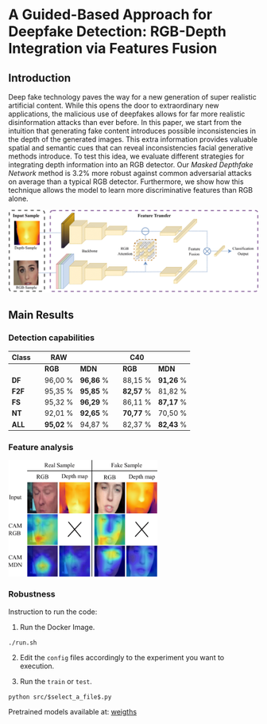 # A Guided-Based Approach for Deepfake Detection: RGB-Depth Integration via Features Fusion

## Introduction
Deep fake technology paves the way for a new generation of super realistic artificial content. While this opens the door to extraordinary new applications, the malicious use of deepfakes allows for far more realistic disinformation attacks than ever before. In this paper, we start from the intuition that generating fake content introduces possible inconsistencies in the depth of the generated images. This extra information provides valuable spatial and semantic cues that can reveal inconsistencies facial generative methods introduce. To test this idea, we evaluate different strategies for integrating depth information into an RGB detector. Our *Masked Depthfake Network* method is 3.2% more robust against common adversarial attacks on average than a typical RGB detector. Furthermore, we show how this technique allows the model to learn more discriminative features than RGB alone.

<img src="https://github.com/gleporoni/rgbd-depthfake/blob/5e2b9bab1af4a1d1bc60e4e123f6dd1e062eafac/doc/DepthFake_2-1.png" width="600">

## Main Results
### Detection capabilities

| Class   |  | RAW         |             | | C40         |             |
|---------|--|-------------|-------------|-|-------------|-------------|
|         |  | **RGB**     | **MDN**     | | **RGB**     | **MDN**     |
| **DF**  |  | 96,00 %     | **96,86** % | | 88,15 %     | **91,26** % |
| **F2F** |  | 95,35 %     | **95,85** % | | **82,57** % | 81,82 %     |
| **FS**  |  | 95,32 %     | **96,29** % | | 86,11 %     | **87,17** % |
| **NT**  |  | 92,01 %     | **92,65** % | | **70,77** % | 70,50 %     |
| **ALL** |  | **95,02** % | 94,87 %     | | 82,37 %     | **82,43** % |

### Feature analysis
<img src="https://github.com/gleporoni/rgbd-depthfake/blob/e0224b6f1fedeb277743276322425dfe477bcde4/doc/depthfake3-1.png" width="300">

### Robustness

Instruction to run the code:

1. Run the Docker Image.
```
./run.sh
```

2. Edit the ```config``` files accordingly to the experiment you want to execution. 

3. Run the ```train``` or ```test```.
```
python src/$select_a_file$.py
```

Pretrained models available at: [weigths](https://drive.google.com/drive/folders/193iP4iZiQivgZ7WOROoHkmQ1TAu-LaH_?usp=share_link)
# 
